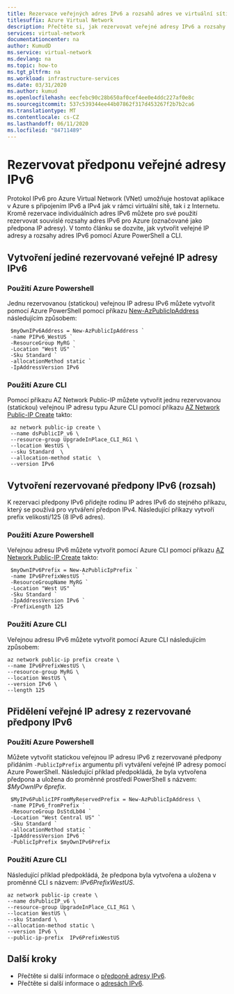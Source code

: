 ```yaml
---
title: Rezervace veřejných adres IPv6 a rozsahů adres ve virtuální síti Azure
titlesuffix: Azure Virtual Network
description: Přečtěte si, jak rezervovat veřejné adresy IPv6 a rozsahy adres ve službě Azure Virtual Network.
services: virtual-network
documentationcenter: na
author: KumudD
ms.service: virtual-network
ms.devlang: na
ms.topic: how-to
ms.tgt_pltfrm: na
ms.workload: infrastructure-services
ms.date: 03/31/2020
ms.author: kumud
ms.openlocfilehash: eecfebc90c28b650af0cef4ee0e4ddc227af0e8c
ms.sourcegitcommit: 537c539344ee44b07862f317d453267f2b7b2ca6
ms.translationtype: MT
ms.contentlocale: cs-CZ
ms.lasthandoff: 06/11/2020
ms.locfileid: "84711489"
---
```

# <a name="reserve-public-ipv6-address-prefix"></a>Rezervovat předponu veřejné adresy IPv6
Protokol IPv6 pro Azure Virtual Network (VNet) umožňuje hostovat aplikace v Azure s připojením IPv6 a IPv4 jak v rámci virtuální sítě, tak i z Internetu. Kromě rezervace individuálních adres IPv6 můžete pro své použití rezervovat souvislé rozsahy adres IPv6 pro Azure (označované jako předpona IP adresy). V tomto článku se dozvíte, jak vytvořit veřejné IP adresy a rozsahy adres IPv6 pomocí Azure PowerShell a CLI.


## <a name="create-a-single-reserved-ipv6-public-ip"></a>Vytvoření jediné rezervované veřejné IP adresy IPv6

### <a name="using-azure-powershell"></a>Použití Azure Powershell

Jednu rezervovanou (statickou) veřejnou IP adresu IPv6 můžete vytvořit pomocí Azure PowerShell pomocí příkazu [New-AzPublicIpAddress](/powershell/module/az.network/new-azpublicipaddress) následujícím způsobem:

```azurepowershell  
 $myOwnIPv6Address = New-AzPublicIpAddress `
 -name PIPv6_WestUS `
 -ResourceGroup MyRG `
 -Location "West US" `
 -Sku Standard `
 -allocationMethod static `
 -IpAddressVersion IPv6
 ```

### <a name="using-azure-cli"></a>Použití Azure CLI

 Pomocí příkazu AZ Network Public-IP můžete vytvořit jednu rezervovanou (statickou) veřejnou IP adresu typu Azure CLI pomocí příkazu [AZ Network Public-IP Create](/cli/azure/network/public-ip) takto:
  
```azurecli
 az network public-ip create \
 --name dsPublicIP_v6 \
 --resource-group UpgradeInPlace_CLI_RG1 \
 --location WestUS \
 --sku Standard  \
 --allocation-method static  \
 --version IPv6
```

## <a name="create-a-reserved-ipv6-prefix-range"></a>Vytvoření rezervované předpony IPv6 (rozsah)

K rezervaci předpony IPv6 přidejte rodinu IP adres IPv6 do stejného příkazu, který se používá pro vytváření předpon IPv4. Následující příkazy vytvoří prefix velikosti/125 (8 IPv6 adres).  

### <a name="using-azure-powershell"></a>Použití Azure Powershell

Veřejnou adresu IPv6 můžete vytvořit pomocí Azure CLI pomocí příkazu [AZ Network Public-IP Create](/powershell/module/az.network/new-azpublicipprefix) takto:
```azurepowershell  
 $myOwnIPv6Prefix = New-AzPublicIpPrefix `
 -name IPv6PrefixWestUS `
 -ResourceGroupName MyRG `
 -Location "West US" `
 -Sku Standard `
 -IpAddressVersion IPv6 `
 -PrefixLength 125
```

### <a name="using-azure-cli"></a>Použití Azure CLI

Veřejnou adresu IPv6 můžete vytvořit pomocí Azure CLI následujícím způsobem:

```azurecli  
az network public-ip prefix create \
--name IPv6PrefixWestUS \
--resource-group MyRG \
--location WestUS \
--version IPv6 \
--length 125
```

## <a name="allocate-a-public-ip-address-from-a-reserved-ipv6-prefix"></a>Přidělení veřejné IP adresy z rezervované předpony IPv6

### <a name="using-azure-powershell"></a>Použití Azure Powershell

 Můžete vytvořit statickou veřejnou IP adresu IPv6 z rezervované předpony přidáním `-PublicIpPrefix` argumentu při vytváření veřejné IP adresy pomocí Azure PowerShell. Následující příklad předpokládá, že byla vytvořena předpona a uložena do proměnné prostředí PowerShell s názvem: *$MyOwnIPv 6prefix*.

```azurepowershell:  
 $MyIPv6PublicIPFromMyReservedPrefix = New-AzPublicIpAddress \
 -name PIPv6_fromPrefix `
 -ResourceGroup DsStdLb04 `
 -Location "West Central US" `
 -Sku Standard `
 -allocationMethod static `
 -IpAddressVersion IPv6 `
 -PublicIpPrefix $myOwnIPv6Prefix
```

### <a name="using-azure-cli"></a>Použití Azure CLI
 
Následující příklad předpokládá, že předpona byla vytvořena a uložena v proměnné CLI s názvem: *IPv6PrefixWestUS*.

```azurecli 
az network public-ip create \
--name dsPublicIP_v6 \
--resource-group UpgradeInPlace_CLI_RG1 \
--location WestUS \
--sku Standard \
--allocation-method static \
--version IPv6 \
--public-ip-prefix  IPv6PrefixWestUS
```

## <a name="next-steps"></a>Další kroky
- Přečtěte si další informace o [předponě adresy IPv6](ipv6-public-ip-address-prefix.md).
- Přečtěte si další informace o [adresách IPv6](ipv6-overview.md).
